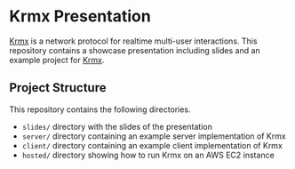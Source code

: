 # Krmx Presentation
[Krmx](https://simonkarman.github.io/krmx) is a network protocol for realtime multi-user interactions. This repository contains a showcase presentation including slides and an example project for [Krmx](https://simonkarman.github.io/krmx).

## Project Structure
This repository contains the following directories.

- `slides/` directory with the slides of the presentation
- `server/` directory containing an example server implementation of Krmx
- `client/` directory containing an example client implementation of Krmx
- `hosted/` directory showing how to run Krmx on an AWS EC2 instance
